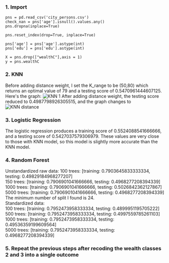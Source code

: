 ### 1. Import
```
pns = pd.read_csv('city_persons.csv')
check_nan = pns['age'].isnull().values.any()
pns.dropna(inplace=True)

pns.reset_index(drop=True, inplace=True)

pns['age'] = pns['age'].astype(int)
pns['edu'] = pns['edu'].astype(int)

X = pns.drop(["wealthC"],axis = 1)
y = pns.wealthC
```
### 2. KNN
Before adding distance weight, I set the K_range to be (50,80) which returns an optimal value of 79 and a testing score of 0.5470961444607125. Here's the graph:
![KNN 1](https://user-images.githubusercontent.com/78099480/115983887-949f8a00-a5d6-11eb-9218-068ccb9d3604.png)
After adding distance weight, the testing score reduced to 0.4987798926305515, and the graph changes to 
![KNN distance](https://user-images.githubusercontent.com/78099480/115984011-56ef3100-a5d7-11eb-9b71-7a1dda204443.png)
### 3. Logistic Regression
The logistic regression produces a training score of 0.5524088541666666, and a testing score of 0.5427037579306979. These values are very close to those with KNN model, so this model is slightly more accurate than the KNN model. 
### 4. Random Forest
Unstandardized raw data:
100 trees: [training: 0.7903645833333334, testing: 0.49829184968277207]   
150 trees: [training: 0.7906901041666666, testing: 0.4968277208394339]    
1000 trees: [training: 0.7906901041666666, testing: 0.5026842362127867]   
5000 trees: [training: 0.7906901041666666, testing: 0.4968277208394339]   
The minimum number of split I found is 24.    
Standardized data:    
100 trees: [training: 0.7952473958333334, testing: 0.4899951195705222]    
500 trees: [training: 0.7952473958333334, testing: 0.4997559785261103]    
1000 trees: [training: 0.7952473958333334, testing: 0.49536359199609564]   
5000 trees: [training: 0.7952473958333334, testing: 0.4968277208394339]    
### 5. Repeat the previous steps after recoding the wealth classes 2 and 3 into a single outcome
